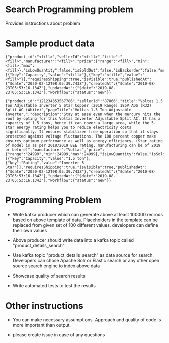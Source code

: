 # Search Programming problem
Provides instructions about problem 

# Sample product data

```
{"product_id":"<fill>","sellerId":"<fill>","title":"<fill>","manufacturer":"<fill>","price":{"range":"<fill>","min":<fill>,"max":<fill>},"isLowQuantity":false,"isSoldOut":false,"isBackorder":false,"metafields":[{"key":"Capacity","value":"<fill>"},{"key":"<fill>","value":"<fill>"}],"requiresShipping":true,"isVisible":true,"publishedAt":{"$date":"2020-02-12T08:05:39.743Z"},"createdAt":{"$date":"2010-08-23T05:53:16.134Z"},"updatedAt":{"$date":"2019-08-23T05:53:16.134Z"},"workflow":{"status":"new"}}
```
```
{"product_id":"121234353567786","sellerId":"87866","title":"Voltas 1.5 Ton Adjustable Inverter 5 Star Copper (2019 Range) 185V ADS (R32) Split AC (White)","pageTitle":"Voltas 1.5 Ton Adjustable Inverter.","description":"Stay at ease even when the mercury hits the roof by opting for this Voltas Inverter Adjustable Split AC. It has a capacity of 1.5 tons, hence it can cover a large area, while the 5-star energy rating helps you to reduce electricity costs significantly. It ensures stabilizer free operation so that it stays protected against voltage fluctuations. The 100 percent copper make ensures optimum performance as well as energy efficiency. (Star rating of model is as per 2018/2019 BEE rating, manufacturing can be of 2019 or before)","manufacturer":"Voltas","price":{"range":"24999","min":24999,"max":24999},"isLowQuantity":false,"isSoldOut":false,"isBackorder":false,"metafields":[{"key":"Capacity","value":"1.5 ton"},{"key":"Rating","value":"Inverter 5 Star"}],"requiresShipping":true,"isVisible":true,"publishedAt":{"$date":"2020-02-12T08:05:39.743Z"},"createdAt":{"$date":"2010-08-23T05:53:16.134Z"},"updatedAt":{"$date":"2019-08-23T05:53:16.134Z"},"workflow":{"status":"new"}}
```

# Programming Problem

* Write kafka producer which can generate above at least 100000 recrods based on above template of data. Placeholders in the template can be replaced from given set of 100 different values. developers can define their own values 

* Above producer should write data into a kafka topic called "product_details_search"

* Use kafka topic "product_details_search" as data source for search. Developers can chose Apache Solr or Elastic search or any other open source search engine to index above data 

* Showcase quality of search results 

* Write automated tests to test the results


# Other instructions 

* You can make necessary assumptions. Approach and quality of code is more important than output.

* please create issue in case of any questions

